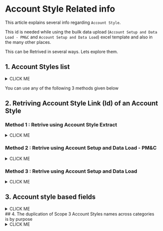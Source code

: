 # Account Style Related info

This article explains several info regarding  `Account Style`.

This id is needed while using the builk data upload (`Account Setup and Data Load - PM&C`  and `Account Setup and Data Load`) excel template and also in the many other places.

This can be Retrived in several ways. Lets explore them.

## 1. Account Styles list

<details><summary>CLICK ME</summary>

The accounts styles are listed as a list in the UI. You can see the account style details here but not the link (id). 

1. Click on `Manage > Account Styles` from the top menu

2. You can see the list of Accounts styles.
<img src="images/10-list-1.png">

3. Here you can see the account style `S1 - Diesel Stationary - gal` by filtering appropriately.
<img src="images/10-list-2.png">

4. Here you can see the account style `S2 - Electricity - kWh` by filtering appropriately.
<img src="images/10-list-3.png">

5. Here you can see the account style `S1 - Gasoline Stationary - gal` by filtering appropriately.
<img src="images/10-list-4.png">

</details>

You can use any of the following 3 methods given below

## 2. Retriving Account Style Link (Id) of an Account Style

### Method 1 : Retrive using Account Style Extract

<details><summary>CLICK ME</summary>

If you have an access to `Account Style Extract` report you can use this method.

1. Download the `Account Style Extract` report.

<details><summary>CLICK ME to know how to do it</summary>

1. Search for `Account Style Extract` in Reports

<img src="images/20-accoun-style-extract-1.png">

2. Open the report

<img src="images/20-accoun-style-extract-2.png">

3. Leave the field values as it is.

4. Click on `Submit`

<img src="images/20-accoun-style-extract-3.png">

Report is displayed on the screen.

5. Click on `DOWNLOAD AS CSV`

<img src="images/20-accoun-style-extract-4.png">

A csv file will get downloaded.

</details>

2. View the sample Account style and its link (id) highlighted.

- 14430 -> S1 - Diesel Stationary - gal
- 22227 -> S1 - Diesel Stationary - L
- 14445 -> S2 - Electricity - kWh

<img src="images/20-account-style-report.png">

This is how you can find the Link (id) for an account style.

</details>

### Method 2 : Retrive using Account Setup and Data Load - PM&C

<details><summary>CLICK ME</summary>

You can extract all the account styles using the `Export account style supported values` mode in  `Account Setup and Data Load - PM&C` report. This can give results for multiple account records.

1. Search for `Account Setup and Data Load - PM&C` in Reports

<img src="images/30-account-setup-load-data-pmc-1.png">

2. Open the report

<img src="images/30-account-setup-load-data-pmc-2.png">

3. Choose the following 
- **Filter By #1:**  Export account style supported values

Leave the other fields as it is.

4. Click on `Submit`

<img src="images/30-account-setup-load-data-pmc-3.png">

Report is displayed on the screen.

5. Click on `DOWNLOAD AS CSV`

<img src="images/30-account-setup-load-data-pmc-4.png">

A csv file will get downloaded.

6. Note the Account Style Link

In the downloaded CSV file the columns `Account Style Link` and `Account Style Caption` values are highlighted for the below `Account Styles`. Note the link.

- 22227 -> S1 - Diesel Stationary - L
- 14492 -> S1 - Gasoline Stationary - gal
- 14445 -> S2 - Electricity - kWh

<img src="images/30-account-setup-load-data-pmc-5.png">

This is how you can find the Link (id) for an account style.

</details>

### Method 3 : Retrive using Account Setup and Data Load

<details><summary>CLICK ME</summary>

You can extract all the account styles using the `Export account style supported values` mode in  `Account Setup and Data Load` report.

1. Search for `Account Setup and Data Load` in Reports

<img src="images/40-account-setup-load-data-1.png">

2. Open the report

<img src="images/40-account-setup-load-data-2.png">

3. Choose the following 
- **Filter By #1:**  Export account style supported values
- **Filter By #2:**  Select any one of the account style. Ex: `S2-Electricity- kWh`

Leave the other fields as it is.

4. Click on `Submit`

<img src="images/40-account-setup-load-data-3.png">

Report is displayed on the screen.

5. Click on `DOWNLOAD AS CSV`

<img src="images/40-account-setup-load-data-4.png">

A csv file will get downloaded.

6. In the downloaded CSV file the rows 6 & 7 shows the `Account Style Link` and `Account Style Caption` values in the column `C`

- 14445 -> S2 - Electricity - kWh

<img src="images/40-account-setup-load-data-5.png">


This is how you can find the Link (id) for an account style. 

Here, you can only view the link of one account style at a time.

</details>

## 3. Account style based fields

<details><summary>CLICK ME</summary>

The below pictures shows that the data fields are different for each account styles.

<img src="images/50-different-accountstyles.png">

</details>
## 4. The duplication of Scope 3 Account Styles names across categories is by purpose

<details><summary>CLICK ME</summary>

The account style `Air Travel Domestics` exists in Cateogories 4, 6, 7 & 8.

<img src="images/Picture1.png">

Here are some of the other account styles exists across different categories.

<img src="images/Picture2.png">

<img src="images/Picture3.png">

<img src="images/Picture4.png">

The similar account styles can exists across categories and it is for the purpose only.

<img src="images/60-account-style-categories.png">

</details>